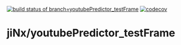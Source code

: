 [![build status of branch=youtubePredictor_testFrame](https://travis-ci.com/anthemwingate/jiNx.svg?branch=youtubePredictor_testFrame)](https://travis-ci.com/anthemwingate/jiNx/youtubePredictor_testFrame)
[![codecov](https://codecov.io/gh/anthemwingate/jiNx/branch/youtubePredictor_testFrame/graph/badge.svg)](https://codecov.io/gh/anthemwingate/jiNx/youtubePredictor_testFrame)
# jiNx/youtubePredictor_testFrame
